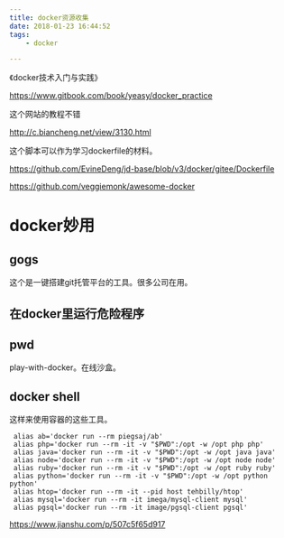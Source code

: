 ```yaml
---
title: docker资源收集
date: 2018-01-23 16:44:52
tags:
	- docker

---
```




《docker技术入门与实践》

https://www.gitbook.com/book/yeasy/docker_practice



这个网站的教程不错

http://c.biancheng.net/view/3130.html



这个脚本可以作为学习dockerfile的材料。

https://github.com/EvineDeng/jd-base/blob/v3/docker/gitee/Dockerfile



https://github.com/veggiemonk/awesome-docker



# docker妙用

## gogs

这个是一键搭建git托管平台的工具。很多公司在用。

## 在docker里运行危险程序

## pwd

play-with-docker。在线沙盒。

## docker shell

这样来使用容器的这些工具。

```
 alias ab='docker run --rm piegsaj/ab'
 alias php='docker run --rm -it -v "$PWD":/opt -w /opt php php'
 alias java='docker run --rm -it -v "$PWD":/opt -w /opt java java'
 alias node='docker run --rm -it -v "$PWD":/opt -w /opt node node'
 alias ruby='docker run --rm -it -v "$PWD":/opt -w /opt ruby ruby'
 alias python='docker run --rm -it -v "$PWD":/opt -w /opt python python'
 alias htop='docker run --rm -it --pid host tehbilly/htop'
 alias mysql='docker run --rm -it imega/mysql-client mysql'
 alias pgsql='docker run --rm -it image/pgsql-client pgsql'
```



https://www.jianshu.com/p/507c5f65d917